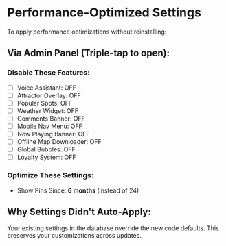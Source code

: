 # Performance-Optimized Settings

To apply performance optimizations without reinstalling:

## Via Admin Panel (Triple-tap to open):

### Disable These Features:
- [ ] Voice Assistant: OFF
- [ ] Attractor Overlay: OFF
- [ ] Popular Spots: OFF
- [ ] Weather Widget: OFF
- [ ] Comments Banner: OFF
- [ ] Mobile Nav Menu: OFF
- [ ] Now Playing Banner: OFF
- [ ] Offline Map Downloader: OFF
- [ ] Global Bubbles: OFF
- [ ] Loyalty System: OFF

### Optimize These Settings:
- Show Pins Since: **6 months** (instead of 24)

## Why Settings Didn't Auto-Apply:
Your existing settings in the database override the new code defaults. This preserves your customizations across updates.
